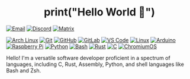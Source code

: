 <h1 align="center">print("Hello World 👋")</h1>

[![Email](https://img.shields.io/badge/-misterfonka@proton.me-black?style=social&logo=Gmail)](mailto:misterfonka@proton.me)
[![Discord](https://img.shields.io/badge/-@misterfonka-black?style=social&logo=Discord)](https://discord.com/users/871556779455176745)
[![Matrix](https://img.shields.io/badge/-@misterfonka:matrix.org-black?style=social&logo=Matrix)](https://matrix.org)

[![Arch Linux](https://img.shields.io/badge/-Arch%20Linux-white?style=flat&logo=ArchLinux)](https://archlinux.org)
[![Git](https://img.shields.io/badge/-Git-black?style=flat-square&logo=git)](https://git-scm.com)
[![GitHub](https://img.shields.io/badge/-GitHub-181717?style=flat-square&logo=github)](https://github.com)
[![GitLab](https://img.shields.io/badge/-GitLab-FCA121?style=flat-square&logo=gitlab)](https://gitlab.com)
[![VS Code](https://img.shields.io/badge/-VS%20Code-007ACC?style=flat-square&logo=visual-studio-code)](https://code.visualstudio.com)
[![Linux](https://img.shields.io/badge/Linux-black?style=flat-square&logo=linux)](https://linux.org)
[![Arduino](https://img.shields.io/badge/Arduino-black?style=flat-square&logo=arduino)](https://www.arduino.cc)
[![Raspberry Pi](https://img.shields.io/badge/-Raspberry%20Pi-C51A4A?style=flat-square&logo=Raspberry-Pi)](https://www.raspberrypi.com)
[![Python](https://img.shields.io/badge/-Python-black?style=flat-square&logo=Python)](https://www.python.org)
[![Bash](https://img.shields.io/badge/-Bash-white?style=flat-square&logo=Shell)](https://www.gnu.org/software/bash)
[![Rust](https://img.shields.io/badge/-Rust-orange?style=flat-square&logo=Rust)](https://www.rust-lang.org)
[![C](https://img.shields.io/badge/--black?style=flat-square&logo=C)](https://en.wikipedia.org/wiki/C_(programming_language))
[![ChromiumOS](https://img.shields.io/badge/ChromiumOS-white?style=flat-square&logo=google-chrome)](https://www.chromium.org/chromium-os/)

Hello! I'm a versatile software developer proficient in a spectrum of languages, including C, Rust, Assembly, Python, and shell languages like Bash and Zsh.
